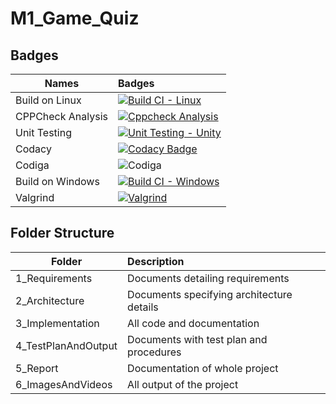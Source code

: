 # M1_Game_Quiz

## Badges
| Names | Badges |
| ------|:-------|
| Build on Linux | [![Build CI - Linux](https://github.com/Karthikeyan1411/M1_Game_Quiz/actions/workflows/c-cpp.yml/badge.svg)](https://github.com/Karthikeyan1411/M1_Game_Quiz/actions/workflows/c-cpp.yml) |
| CPPCheck Analysis | [![Cppcheck Analysis](https://github.com/Karthikeyan1411/M1_Game_Quiz/actions/workflows/cppcheck_analysis.yml/badge.svg)](https://github.com/Karthikeyan1411/M1_Game_Quiz/actions/workflows/cppcheck_analysis.yml) |
| Unit Testing | [![Unit Testing - Unity](https://github.com/Karthikeyan1411/M1_Game_Quiz/actions/workflows/unit_testing.yml/badge.svg)](https://github.com/Karthikeyan1411/M1_Game_Quiz/actions/workflows/unit_testing.yml) |
| Codacy | [![Codacy Badge](https://app.codacy.com/project/badge/Grade/6d2b1cd988dc48b790e5ec7db79cc4f8)](https://www.codacy.com/gh/Karthikeyan1411/M1_Game_Quiz/dashboard?utm_source=github.com&amp;utm_medium=referral&amp;utm_content=Karthikeyan1411/M1_Game_Quiz&amp;utm_campaign=Badge_Grade) |
| Codiga | ![Codiga](https://api.codiga.io/project/32299/status/svg) |
| Build on Windows | [![Build CI - Windows](https://github.com/Karthikeyan1411/M1_Game_Quiz/actions/workflows/build_on_window.yml/badge.svg)](https://github.com/Karthikeyan1411/M1_Game_Quiz/actions/workflows/build_on_window.yml) |
| Valgrind | [![Valgrind](https://github.com/Karthikeyan1411/M1_Game_Quiz/actions/workflows/valgrind_check.yml/badge.svg)](https://github.com/Karthikeyan1411/M1_Game_Quiz/actions/workflows/valgrind_check.yml) |


## Folder Structure
| Folder | Description |
| -------|:------------|
| 1_Requirements | Documents detailing requirements |
| 2_Architecture | Documents specifying architecture details |
| 3_Implementation | All code and documentation |
| 4_TestPlanAndOutput | Documents with test plan and procedures |
| 5_Report | Documentation of whole project |
| 6_ImagesAndVideos | All output of the project |
